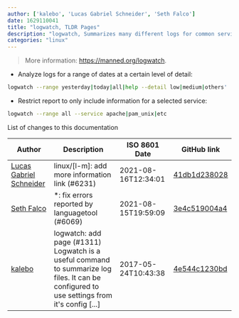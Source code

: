```yaml
---
author: ['kalebo', 'Lucas Gabriel Schneider', 'Seth Falco']
date: 1629110041
title: "logwatch, TLDR Pages"
description: "logwatch, Summarizes many different logs for common services (e.g. apache, pam_unix, sshd, etc.) in a single report."
categories: "linux"
---
```

> More information: <https://manned.org/logwatch>.

- Analyze logs for a range of dates at a certain level of detail:

```bash
logwatch --range yesterday|today|all|help --detail low|medium|others'
```

- Restrict report to only include information for a selected service:

```bash
logwatch --range all --service apache|pam_unix|etc
```
List of changes to this documentation


Author | Description | ISO 8601 Date | GitHub link
------|-----|-----|-----
[Lucas Gabriel Schneider](mailto:casdpa@gmail.com) | linux/[l-m]: add more information link (#6231) | 2021-08-16T12:34:01 | [41db1d238028](https://github.com/tldr-pages/tldr/commit/41db1d2380286234a89aaa2131d8e1d1c531b850)
[Seth Falco](mailto:seth@falco.fun) | *: fix errors reported by languagetool (#6069) | 2021-08-15T19:59:09 | [3e4c519004a4](https://github.com/tldr-pages/tldr/commit/3e4c519004a471c861cdc609fd7239ee3355671c)
[kalebo](mailto:kaleb.olson@gmail.com) | logwatch: add page (#1311) Logwatch is a useful command to summarize log files. It can be configured to use settings from it's config [...] | 2017-05-24T10:43:38 | [4e544c1230bd](https://github.com/tldr-pages/tldr/commit/4e544c1230bda44cfe6125e25051a611d22319ef)

